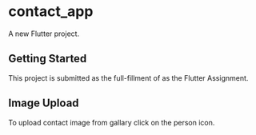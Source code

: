 # contact_app

A new Flutter project.

## Getting Started

This project is submitted as the full-fillment of as the Flutter Assignment.

## Image Upload

To upload contact image from gallary click on the person icon.

